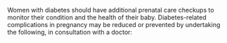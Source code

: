 Women with diabetes should have additional prenatal care checkups to monitor their condition and the health of their baby. Diabetes-related complications in pregnancy may be reduced or prevented by undertaking the following, in consultation with a doctor:
